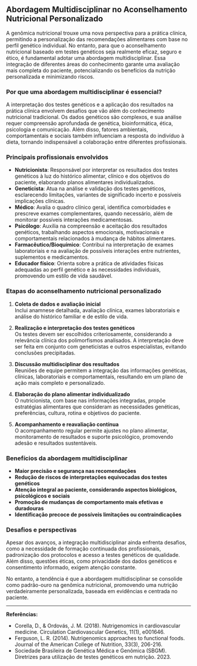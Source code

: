 
## Abordagem Multidisciplinar no Aconselhamento Nutricional Personalizado

A genômica nutricional trouxe uma nova perspectiva para a prática clínica, permitindo a personalização das recomendações alimentares com base no perfil genético individual. No entanto, para que o aconselhamento nutricional baseado em testes genéticos seja realmente eficaz, seguro e ético, é fundamental adotar uma abordagem multidisciplinar. Essa integração de diferentes áreas do conhecimento garante uma avaliação mais completa do paciente, potencializando os benefícios da nutrição personalizada e minimizando riscos.

### Por que uma abordagem multidisciplinar é essencial?

A interpretação dos testes genéticos e a aplicação dos resultados na prática clínica envolvem desafios que vão além do conhecimento nutricional tradicional. Os dados genéticos são complexos, e sua análise requer compreensão aprofundada de genética, bioinformática, ética, psicologia e comunicação. Além disso, fatores ambientais, comportamentais e sociais também influenciam a resposta do indivíduo à dieta, tornando indispensável a colaboração entre diferentes profissionais.

### Principais profissionais envolvidos

- **Nutricionista**: Responsável por interpretar os resultados dos testes genéticos à luz do histórico alimentar, clínico e dos objetivos do paciente, elaborando planos alimentares individualizados.
- **Geneticista**: Atua na análise e validação dos testes genéticos, esclarecendo limitações, variantes de significado incerto e possíveis implicações clínicas.
- **Médico**: Avalia o quadro clínico geral, identifica comorbidades e prescreve exames complementares, quando necessário, além de monitorar possíveis interações medicamentosas.
- **Psicólogo**: Auxilia na compreensão e aceitação dos resultados genéticos, trabalhando aspectos emocionais, motivacionais e comportamentais relacionados à mudança de hábitos alimentares.
- **Farmacêutico/Bioquímico**: Contribui na interpretação de exames laboratoriais e na avaliação de possíveis interações entre nutrientes, suplementos e medicamentos.
- **Educador físico**: Orienta sobre a prática de atividades físicas adequadas ao perfil genético e às necessidades individuais, promovendo um estilo de vida saudável.

### Etapas do aconselhamento nutricional personalizado

1. **Coleta de dados e avaliação inicial**  
   Inclui anamnese detalhada, avaliação clínica, exames laboratoriais e análise do histórico familiar e de estilo de vida.

2. **Realização e interpretação dos testes genéticos**  
   Os testes devem ser escolhidos criteriosamente, considerando a relevância clínica dos polimorfismos analisados. A interpretação deve ser feita em conjunto com geneticistas e outros especialistas, evitando conclusões precipitadas.

3. **Discussão multidisciplinar dos resultados**  
   Reuniões de equipe permitem a integração das informações genéticas, clínicas, laboratoriais e comportamentais, resultando em um plano de ação mais completo e personalizado.

4. **Elaboração do plano alimentar individualizado**  
   O nutricionista, com base nas informações integradas, propõe estratégias alimentares que consideram as necessidades genéticas, preferências, cultura, rotina e objetivos do paciente.

5. **Acompanhamento e reavaliação contínua**  
   O acompanhamento regular permite ajustes no plano alimentar, monitoramento de resultados e suporte psicológico, promovendo adesão e resultados sustentáveis.

### Benefícios da abordagem multidisciplinar

- **Maior precisão e segurança nas recomendações**
- **Redução de riscos de interpretações equivocadas dos testes genéticos**
- **Atenção integral ao paciente, considerando aspectos biológicos, psicológicos e sociais**
- **Promoção de mudanças de comportamento mais efetivas e duradouras**
- **Identificação precoce de possíveis limitações ou contraindicações**

### Desafios e perspectivas

Apesar dos avanços, a integração multidisciplinar ainda enfrenta desafios, como a necessidade de formação continuada dos profissionais, padronização dos protocolos e acesso a testes genéticos de qualidade. Além disso, questões éticas, como privacidade dos dados genéticos e consentimento informado, exigem atenção constante.

No entanto, a tendência é que a abordagem multidisciplinar se consolide como padrão-ouro na genômica nutricional, promovendo uma nutrição verdadeiramente personalizada, baseada em evidências e centrada no paciente.

---

**Referências:**

- Corella, D., & Ordovás, J. M. (2018). Nutrigenomics in cardiovascular medicine. Circulation Cardiovascular Genetics, 11(1), e001646.
- Ferguson, L. R. (2014). Nutrigenomics approaches to functional foods. Journal of the American College of Nutrition, 33(3), 206-216.
- Sociedade Brasileira de Genética Médica e Genômica (SBGM). Diretrizes para utilização de testes genéticos em nutrição. 2023.
```
